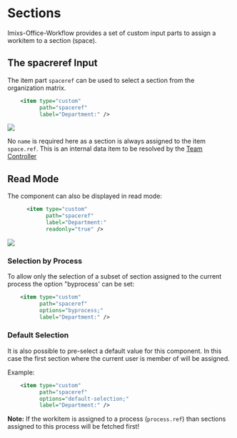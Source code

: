 # Sections

Imixs-Office-Workflow provides a set of custom input parts to assign a workitem to a section (space). 


## The spacreref Input

The item part `spaceref` can be used to select a section from the organization matrix. 

```xml
    <item type="custom"
          path="spaceref"
          label="Department:" />
```

<img class="screenshot" src="teams/spaceref-01.png" />

No `name` is required here as a section is always assigned to the item `space.ref`. This is an internal data item to be resolved by the 
[Team Controller](../teams/teams.html)

## Read Mode

The component can also be displayed in read mode:

```xml
      <item type="custom" 
            path="spaceref"  
            label="Department:" 
            readonly="true" />
```

<img class="screenshot" src="teams/spaceref-02.png" />

### Selection by Process

To allow only the selection of a subset of section assigned to the current process the option "byprocess' can be set:

```xml
    <item type="custom"
          path="spaceref"
          options="byprocess;"
          label="Department:" />
```

### Default Selection

It is also possible to pre-select a default value for this component. In this case the first section where the current user is member of will be assigned.

 Example:


```xml
    <item type="custom"
          path="spaceref"
          options="default-selection;"
          label="Department:" />
```
  
**Note:** If the workitem is assigned to a process (`process.ref`) than sections assigned to this process will be fetched first!
